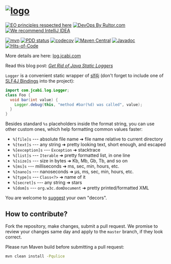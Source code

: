 # [![logo](https://www.jcabi.com/logo-square.svg)](https://www.jcabi.com/logo-square.svg)

[![EO principles respected here](https://www.elegantobjects.org/badge.svg)](https://www.elegantobjects.org)
[![DevOps By Rultor.com](https://www.rultor.com/b/jcabi/jcabi-log)](https://www.rultor.com/p/jcabi/jcabi-log)
[![We recommend IntelliJ IDEA](https://www.elegantobjects.org/intellij-idea.svg)](https://www.jetbrains.com/idea/)

[![mvn](https://github.com/jcabi/jcabi-log/actions/workflows/mvn.yml/badge.svg)](https://github.com/jcabi/jcabi-log/actions/workflows/mvn.yml)
[![PDD status](https://www.0pdd.com/svg?name=jcabi/jcabi-log)](https://www.0pdd.com/p?name=jcabi/jcabi-log)
[![codecov](https://codecov.io/gh/jcabi/jcabi-log/branch/master/graph/badge.svg)](https://codecov.io/gh/jcabi/jcabi-log)
[![Maven Central](https://maven-badges.herokuapp.com/maven-central/com.jcabi/jcabi-log/badge.svg)](https://maven-badges.herokuapp.com/maven-central/com.jcabi/jcabi-log)
[![Javadoc](https://javadoc.io/badge/com.jcabi/jcabi-log.svg)](https://www.javadoc.io/doc/com.jcabi/jcabi-log)
[![Hits-of-Code](https://hitsofcode.com/github/jcabi/jcabi-log)](https://hitsofcode.com/view/github/jcabi/jcabi-log)

More details are here: [log.jcabi.com](https://log.jcabi.com/index.html)

Read this blog post:
[_Get Rid of Java Static Loggers_](https://www.yegor256.com/2014/05/23/avoid-java-static-logger.html)

`Logger` is a convenient static wrapper of
[slf4j](http://www.slf4j.org/)
(don't forget to include one of
[SLF4J Bindings](http://www.slf4j.org/manual.html#binding)
into the project):

```java
import com.jcabi.log.Logger;
class Foo {
  void bar(int value) {
    Logger.debug(this, "method #bar(%d) was called", value);
  }
}
```

Besides standard `%s` placeholders inside the format string, you can use
other custom ones, which help formatting common values faster:

* `%[file]s` --- absolute file name ➜ file name relative to current directory
* `%[text]s` --- any string ➜ pretty looking text, short enough, and escaped
* `%[exception]s` --- `Exception` ➜ stacktrace
* `%[list]s` --- `Iterable` ➜ pretty formatted list, in one line
* `%[size]s` --- size in bytes ➜ Kb, Mb, Gb, Tb, and so on
* `%[ms]s` --- milliseconds ➜ ms, sec, min, hours, etc.
* `%[nano]s` --- nanoseconds ➜ µs, ms, sec, min, hours, etc.
* `%[type]s` --- `Class<?>` ➜ name of it
* `%[secret]s` --- any string ➜ stars
* `%[dom]s` --- `org.w3c.domDocument` ➜ pretty printed/formatted XML

You are welcome to
[suggest](https://github.com/jcabi/jcabi-log/blob/master/src/main/java/com/jcabi/log/DecorsManager.java)
your own "decors".

## How to contribute?

Fork the repository, make changes, submit a pull request.
We promise to review your changes same day and apply to
the `master` branch, if they look correct.

Please run Maven build before submitting a pull request:

```bash
mvn clean install -Pqulice
```
